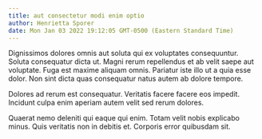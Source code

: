 ```yaml
---
title: aut consectetur modi enim optio
author: Henrietta Sporer
date: Mon Jan 03 2022 19:12:05 GMT-0500 (Eastern Standard Time)
---
```

Dignissimos dolores omnis aut soluta qui ex voluptates consequuntur. Soluta consequatur dicta ut. Magni rerum repellendus et ab velit saepe aut voluptate. Fuga est maxime aliquam omnis. Pariatur iste illo ut a quia esse dolor. Non sint dicta quas consequatur natus autem ab dolore tempore.

 Dolores ad rerum est consequatur. Veritatis facere facere eos impedit. Incidunt culpa enim aperiam autem velit sed rerum dolores.

 Quaerat nemo deleniti qui eaque qui enim. Totam velit nobis explicabo minus. Quis veritatis non in debitis et. Corporis error quibusdam sit.